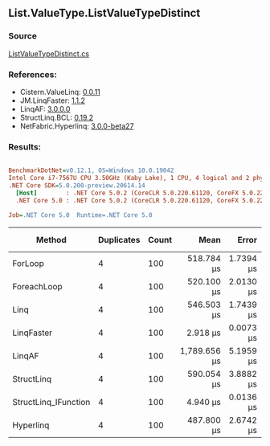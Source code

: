 ﻿## List.ValueType.ListValueTypeDistinct

### Source
[ListValueTypeDistinct.cs](../LinqBenchmarks/List/ValueType/ListValueTypeDistinct.cs)

### References:
- Cistern.ValueLinq: [0.0.11](https://www.nuget.org/packages/Cistern.ValueLinq/0.0.11)
- JM.LinqFaster: [1.1.2](https://www.nuget.org/packages/JM.LinqFaster/1.1.2)
- LinqAF: [3.0.0.0](https://www.nuget.org/packages/LinqAF/3.0.0.0)
- StructLinq.BCL: [0.19.2](https://www.nuget.org/packages/StructLinq.BCL/0.19.2)
- NetFabric.Hyperlinq: [3.0.0-beta27](https://www.nuget.org/packages/NetFabric.Hyperlinq/3.0.0-beta27)

### Results:
``` ini

BenchmarkDotNet=v0.12.1, OS=Windows 10.0.19042
Intel Core i7-7567U CPU 3.50GHz (Kaby Lake), 1 CPU, 4 logical and 2 physical cores
.NET Core SDK=5.0.200-preview.20614.14
  [Host]        : .NET Core 5.0.2 (CoreCLR 5.0.220.61120, CoreFX 5.0.220.61120), X64 RyuJIT
  .NET Core 5.0 : .NET Core 5.0.2 (CoreCLR 5.0.220.61120, CoreFX 5.0.220.61120), X64 RyuJIT

Job=.NET Core 5.0  Runtime=.NET Core 5.0  

```
|               Method | Duplicates | Count |         Mean |     Error |    StdDev | Ratio |     Gen 0 | Gen 1 | Gen 2 | Allocated |
|--------------------- |----------- |------ |-------------:|----------:|----------:|------:|----------:|------:|------:|----------:|
|              ForLoop |          4 |   100 |   518.784 μs | 1.7394 μs | 1.6270 μs | 1.000 | 1095.7031 |     - |     - | 2292184 B |
|          ForeachLoop |          4 |   100 |   520.100 μs | 2.0130 μs | 1.8830 μs | 1.003 | 1095.7031 |     - |     - | 2292184 B |
|                 Linq |          4 |   100 |   546.503 μs | 1.7439 μs | 1.5459 μs | 1.053 | 1092.7734 |     - |     - | 2286712 B |
|           LinqFaster |          4 |   100 |     2.918 μs | 0.0073 μs | 0.0064 μs | 0.006 |    0.0114 |     - |     - |      24 B |
|               LinqAF |          4 |   100 | 1,789.656 μs | 5.1959 μs | 4.3388 μs | 3.448 | 2187.5000 |     - |     - | 4575075 B |
|           StructLinq |          4 |   100 |   590.054 μs | 3.8882 μs | 3.4468 μs | 1.137 | 1086.9141 |     - |     - | 2273633 B |
| StructLinq_IFunction |          4 |   100 |     4.940 μs | 0.0136 μs | 0.0121 μs | 0.010 |         - |     - |     - |         - |
|            Hyperlinq |          4 |   100 |   487.800 μs | 2.6742 μs | 2.3706 μs | 0.940 | 1045.8984 |     - |     - | 2187584 B |
